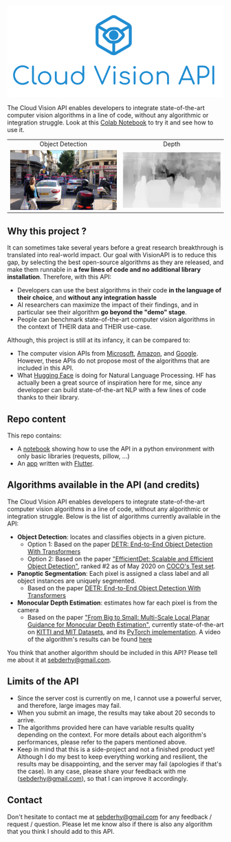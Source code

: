 <center><img src="https://github.com/sebderhy/visionapi/blob/master/logos/cloud_vision_api.PNG?raw=true"></center>

The Cloud Vision API enables developers to integrate state-of-the-art computer vision algorithms in a line of code, without any algorithmic or integration struggle. Look at this [Colab Notebook](https://colab.research.google.com/drive/1u2i_-EdbXYYK6D5e95E0h6Scg3UkDTbR?usp=sharing) to try it and see how to use it.

<table>
    <tr><td><center>Object Detection</center></td><td><center>Depth</center></td></tr>
    <tr><td><img src='img_out/efficientdet-d7.png'></td><td><img src='img_out/depth-bts.png'></td></tr>
</table>

## Why this project ?
It can sometimes take several years before a great research breakthrough is translated into real-world impact. Our goal with VisionAPI is to reduce this gap, by selecting the best open-source algorithms as they are released, and make them runnable in **a few lines of code and no additional library installation**. Therefore, with this API:
* Developers can use the best algorithms in their code **in the language of their choice**, and **without any integration hassle**
* AI researchers can maximize the impact of their findings, and in particular see their algorithm **go beyond the "demo" stage**.   
* People can benchmark state-of-the-art computer vision algorithms in the context of THEIR data and THEIR use-case.  

Although, this project is still at its infancy, it can be compared to:
* The computer vision APIs from [Microsoft](https://azure.microsoft.com/en-us/services/cognitive-services/computer-vision/#features), [Amazon](https://aws.amazon.com/rekognition/), and [Google](https://cloud.google.com/vision). However, these APIs do not propose most of the algorithms that are included in this API.
* What [Hugging Face](https://huggingface.co/) is doing for Natural Language Processing. HF has actually been a great source of inspiration here for me, since any developper can build state-of-the-art NLP with a few lines of code thanks to their library.

## Repo content
This repo contains:
* A [notebook](test_api.ipynb) showing how to use the API in a python environment with only basic libraries (requests, pillow, ...)
* An [app](https://drive.google.com/open?id=1tPdnUmslA8EeusONc26vTbXXIY6aJ9Nx) written with [Flutter](https://github.com/flutter/flutter). 

## Algorithms available in the API (and credits)
The Cloud Vision API enables developers to integrate state-of-the-art computer vision algorithms in a line of code, without any algorithmic or integration struggle. Below is the list of algorithms currently available in the API:
* **Object Detection**: locates and classifies objects in a given picture. <br />
    * Option 1: Based on the paper [DETR: End-to-End Object Detection With Transformers](https://alcinos.github.io/detr_page/)
    * Option 2: Based on the paper ["EfficientDet: Scalable and Efficient Object Detection"](https://arxiv.org/pdf/1911.09070.pdf), ranked #2 as of May 2020 on [COCO's Test set](https://paperswithcode.com/sota/object-detection-on-coco).
* **Panoptic Segmentation**: Each pixel is assigned a class label and all object instances are uniquely segmented.
    * Based on the paper [DETR: End-to-End Object Detection With Transformers](https://alcinos.github.io/detr_page/)
* **Monocular Depth Estimation**:  estimates how far each pixel is from the camera <br />
    * Based on the paper ["From Big to Small: Multi-Scale Local Planar Guidance for Monocular Depth Estimation"](https://arxiv.org/pdf/1907.10326v5.pdf), currently state-of-the-art on [KITTI and MIT Datasets](https://paperswithcode.com/task/monocular-depth-estimation), and its [PyTorch implementation](https://github.com/Navhkrin/Bts-PyTorch). A video of the algorithm's results can be found [here](https://www.youtube.com/watch?v=ekezJiGaiQk&feature=youtu.be)
    
You think that another algorithm should be included in this API? Please tell me about it at [sebderhy@gmail.com](sebderhy@gmail.com).

## Limits of the API
* Since the server cost is currently on me, I cannot use a powerful server, and therefore, large images may fail. 
* When you submit an image, the results may take about 20 seconds to arrive.
* The algorithms provided here can have variable results quality depending on the context. For more details about each algorithm's performances, please refer to the papers mentioned above.
* Keep in mind that this is a side-project and not a finished product yet! Although I do my best to keep everything working and resilient, the results may be disappointing, and the server may fail (apologies if that's the case). In any case, please share your feedback with me (sebderhy@gmail.com), so that I can improve it accordingly.   

## Contact
Don't hesitate to contact me at sebderhy@gmail.com for any feedback / request / question. Please let me know also if there is also any algorithm that you think I should add to this API.
